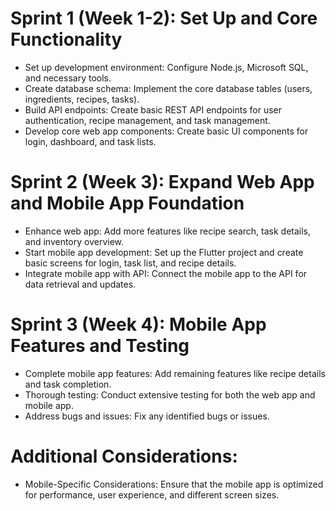 # Sprint 1 (Week 1-2): Set Up and Core Functionality
* Set up development environment: Configure Node.js, Microsoft SQL, and necessary tools.
* Create database schema: Implement the core database tables (users, ingredients, recipes, tasks).
* Build API endpoints: Create basic REST API endpoints for user authentication, recipe management, and task management.
* Develop core web app components: Create basic UI components for login, dashboard, and task lists.
# Sprint 2 (Week 3): Expand Web App and Mobile App Foundation
* Enhance web app: Add more features like recipe search, task details, and inventory overview.
* Start mobile app development: Set up the Flutter project and create basic screens for login, task list, and recipe details.
* Integrate mobile app with API: Connect the mobile app to the API for data retrieval and updates.
# Sprint 3 (Week 4): Mobile App Features and Testing
* Complete mobile app features: Add remaining features like recipe details and task completion.
* Thorough testing: Conduct extensive testing for both the web app and mobile app.
* Address bugs and issues: Fix any identified bugs or issues.
# Additional Considerations:

* Mobile-Specific Considerations: Ensure that the mobile app is optimized for performance, user experience, and different screen sizes.